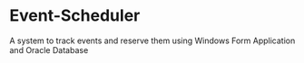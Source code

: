 # Event-Scheduler
A system to track events and reserve them using Windows Form Application and Oracle Database
